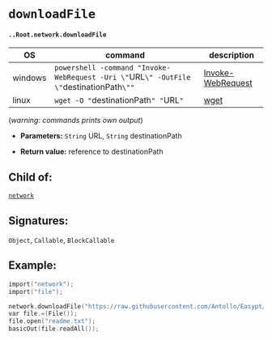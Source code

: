 # `downloadFile`

#### `..Root.network.downloadFile`

| OS      | command                                                                                 | description         |
|---------|-----------------------------------------------------------------------------------------|---------------------|
| windows | `powershell -command "Invoke-WebRequest -Uri \"`URL`\" -OutFile \"`destinationPath`\""` | [Invoke-WebRequest] |
| linux   | `wget -O "`destinationPath`" "`URL`"`                                                   | [wget]              |

[Invoke-WebRequest]:(https://docs.microsoft.com/en-us/powershell/module/microsoft.powershell.utility/invoke-webrequest?view=powershell-6)
[wget]:(https://linux.die.net/man/1/wget)

(_warning: commands prints own output_)

* **Parameters:** `String` URL, `String` destinationPath

* **Return value:** reference to destinationPath

## Child of:

[`network`](docs..Root.network.md)

## Signatures:

`Object`, `Callable`, `BlockCallable`

## Example:

```c
import("network");
import("file");

network.downloadFile("https://raw.githubusercontent.com/Antollo/Easypt/master/README.md", "readme.txt");
var file.=(File());
file.open("readme.txt");
basicOut(file.readAll());
```